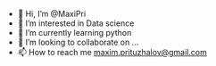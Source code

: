 - 👋 Hi, I’m @MaxiPri
- 👀 I’m interested in Data science
- 🌱 I’m currently learning python
- 💞️ I’m looking to collaborate on ...
- 📫 How to reach me maxim.prituzhalov@gmail.com

<!---
MaxiPri/MaxiPri is a ✨ special ✨ repository because its `README.md` (this file) appears on your GitHub profile.
You can click the Preview link to take a look at your changes.
--->
